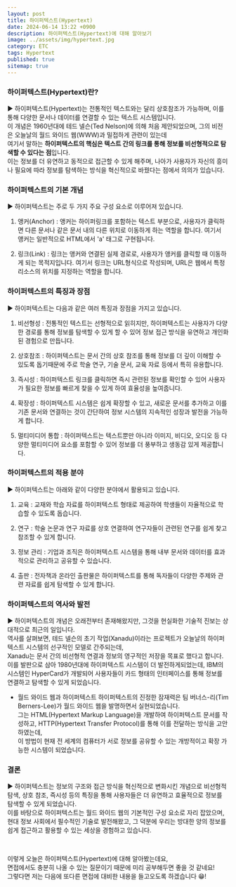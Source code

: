 ```yaml
---
layout: post
title: 하이퍼텍스트(Hypertext)
date: 2024-06-14 13:22 +0900
description: 하이퍼텍스트(Hypertext)에 대해 알아보기
image: ../assets/img/hypertext.jpg
category: ETC
tags: Hypertext
published: true
sitemap: true
---
```


### 하이퍼텍스트(Hypertext)란?

▶ 하이퍼텍스트(Hypertext)는 전통적인 텍스트와는 달리 상호참조가 가능하며, 이를 통해 다양한 문서나 데이터를 연결할 수 있는 텍스트 시스템입니다.<br>
이 개념은 1960년대에 테드 넬슨(Ted Nelson)에 의해 처음 제안되었으며, 그의 비전은 오늘날의 월드 와이드 웹(WWW)과 밀접하게 관련이 있는데<br>
여기서 말하는 **하이퍼텍스트의 핵심은 텍스트 간의 링크를 통해 정보를 비선형적으로 탐색할 수 있다는 점**입니다.<br>
이는 정보를 더 유연하고 동적으로 접근할 수 있게 해주며, 나아가 사용자가 자신의 흥미나 필요에 따라 정보를 탐색하는 방식을 혁신적으로 바꿨다는 점에서 의의가 있습니다.

### 하이퍼텍스트의 기본 개념

▶ 하이퍼텍스트는 주로 두 가지 주요 구성 요소로 이루어져 있습니다.

1. 앵커(Anchor)
: 앵커는 하이퍼링크를 포함하는 텍스트 부분으로, 사용자가 클릭하면 다른 문서나 같은 문서 내의 다른 위치로 이동하게 하는 역할을 합니다. 여기서 앵커는 일반적으로 HTML에서 'a' 태그로 구현됩니다.

2. 링크(Link)
: 링크는 앵커와 연결된 실제 경로로, 사용자가 앵커를 클릭할 때 이동하게 되는 목적지입니다. 여기서 링크는 URL형식으로 작성되며, URL은 웹에서 특정 리소스의 위치를 지정하는 역할을 합니다.

### 하이퍼텍스트의 특징과 장점

▶ 하이퍼텍스트는 다음과 같은 여러 특징과 장점을 가지고 있습니다.

1. 비선형성 
: 전통적인 텍스트는 선형적으로 읽히지만, 하이퍼텍스트는 사용자가 다양한 경로를 통해 정보를 탐색할 수 있게 할 수 있어 정보 접근 방식을 유연하고 개인화된 경험으로 만듭니다.

2. 상호참조 
: 하이퍼텍스트는 문서 간의 상호 참조를 통해 정보를 더 깊이 이해할 수 있도록 돕기때문에 주로 학술 연구, 기술 문서, 교육 자료 등에서 특히 유용합니다.

3. 즉시성 
: 하이퍼텍스트 링크를 클릭하면 즉시 관련된 정보를 확인할 수 있어 사용자가 필요한 정보를 빠르게 찾을 수 있게 하여 효율성을 높여줍니다.

4. 확장성 
: 하이퍼텍스트 시스템은 쉽게 확장할 수 있고, 새로운 문서를 추가하고 이를 기존 문서와 연결하는 것이 간단하여 정보 시스템의 지속적인 성장과 발전을 가능하게 합니다.

5. 멀티미디어 통합 
: 하이퍼텍스트는 텍스트뿐만 아니라 이미지, 비디오, 오디오 등 다양한 멀티미디어 요소를 포함할 수 있어 정보를 더 풍부하고 생동감 있게 제공합니다.

### 하이퍼텍스트의 적용 분야

▶ 하이퍼텍스트는 아래와 같이 다양한 분야에서 활용되고 있습니다.

1. 교육
: 교재와 학습 자료를 하이퍼텍스트 형태로 제공하여 학생들이 자율적으로 학습할 수 있도록 돕습니다.

2. 연구
: 학술 논문과 연구 자료를 상호 연결하여 연구자들이 관련된 연구를 쉽게 찾고 참조할 수 있게 합니다.

3. 정보 관리
: 기업과 조직은 하이퍼텍스트 시스템을 통해 내부 문서와 데이터를 효과적으로 관리하고 공유할 수 있습니다.

4. 출판
: 전자책과 온라인 출판물은 하이퍼텍스트를 통해 독자들이 다양한 주제와 관련 자료를 쉽게 탐색할 수 있게 합니다.

### 하이퍼텍스트의 역사와 발전

▶ 하이퍼텍스트의 개념은 오래전부터 존재해왔지만, 그것을 현실화한 기술적 진보는 상대적으로 최근의 일입니다.<br>
역사를 살펴보면, 테드 넬슨의 초기 작업(Xanadu)이라는 프로젝트가 오늘날의 하이퍼텍스트 시스템의 선구적인 모델로 간주되는데,<br>
Xanadu는 문서 간의 비선형적 연결과 정보의 영구적인 저장을 목표로 했다고 합니다.<br>
이를 발판으로 삼아 1980년대에 하이퍼텍스트 시스템이 더 발전하게되었는데, IBM의 시스템인 HyperCard가 개발되어 사용자들이 카드 형태의 인터페이스를 통해 정보를 연결하고 탐색할 수 있게 되었습니다. 

+ 월드 와이드 웹과 하이퍼텍스트
하이퍼텍스트의 진정한 잠재력은 팀 버너스-리(Tim Berners-Lee)가 월드 와이드 웹을 발명하면서 실현되었습니다.<br>
그는 HTML(Hypertext Markup Language)을 개발하여 하이퍼텍스트 문서를 작성하고, HTTP(Hypertext Transfer Protocol)를 통해 이를 전달하는 방식을 고안하였는데,<br>
이 방법이 현재 전 세계의 컴퓨터가 서로 정보를 공유할 수 있는 개방적이고 확장 가능한 시스템이 되었습니다.

### 결론

▶ 하이퍼텍스트는 정보의 구조와 접근 방식을 혁신적으로 변화시킨 개념으로 비선형적 탐색, 상호 참조, 즉시성 등의 특징을 통해 사용자들은 더 유연하고 효율적으로 정보를 탐색할 수 있게 되었습니다.<br>
이를 바탕으로 하이퍼텍스트는 월드 와이드 웹의 기본적인 구성 요소로 자리 잡았으며, 현대 정보 사회에서 필수적인 기술로 발전해왔고, 그 덕분에 우리는 방대한 양의 정보를 쉽게 접근하고 활용할 수 있는 세상을 경험하고 있습니다.

<br>

이렇게 오늘은 하이퍼텍스트(Hypertext)에 대해 알아봤는데요,<br>
면접에서도 충분히 나올 수 있는 질문이기 때문에 미리 공부해두면 좋을 것 같네요!<br>
그렇다면 저는 다음에 또다른 면접에 대비한 내용을 들고오도록 하겠습니다 😁!